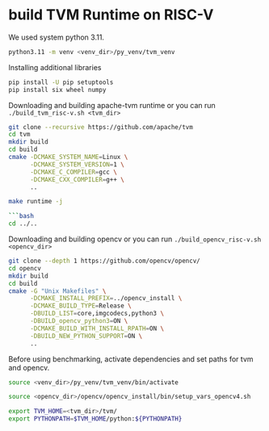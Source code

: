 # build TVM Runtime on RISC-V

We used system python 3.11.

```bash
python3.11 -m venv <venv_dir>/py_venv/tvm_venv
```

Installing additional libraries
```bash
pip install -U pip setuptools
pip install six wheel numpy
```

Downloading and building apache-tvm runtime or you can run ```./build_tvm_risc-v.sh <tvm_dir>```
```bash
git clone --recursive https://github.com/apache/tvm
cd tvm 
mkdir build
cd build
cmake -DCMAKE_SYSTEM_NAME=Linux \
      -DCMAKE_SYSTEM_VERSION=1 \
      -DCMAKE_C_COMPILER=gcc \
      -DCMAKE_CXX_COMPILER=g++ \
      ..

make runtime -j

```bash
cd ../..
```

Downloading and building opencv or you can run ```./build_opencv_risc-v.sh <opencv_dir>```
```bash
git clone --depth 1 https://github.com/opencv/opencv/
cd opencv 
mkdir build
cd build
cmake -G "Unix Makefiles" \
      -DCMAKE_INSTALL_PREFIX=../opencv_install \
      -DCMAKE_BUILD_TYPE=Release \
      -DBUILD_LIST=core,imgcodecs,python3 \
      -DBUILD_opencv_python3=ON \
      -DCMAKE_BUILD_WITH_INSTALL_RPATH=ON \
      -DBUILD_NEW_PYTHON_SUPPORT=ON \
      ..
```

Before using benchmarking, activate dependencies and set paths for tvm and opencv.

```bash
source <venv_dir>/py_venv/tvm_venv/bin/activate

source <opencv_dir>/opencv/opencv_install/bin/setup_vars_opencv4.sh

export TVM_HOME=<tvm_dir>/tvm/
export PYTHONPATH=$TVM_HOME/python:${PYTHONPATH}
```
